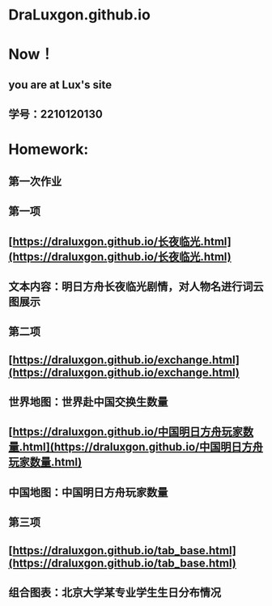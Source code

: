 # DraLuxgon.github.io
# Now！
## you are at Lux's site
## 学号：2210120130
# Homework:
## 第一次作业
## 第一项
## [https://draluxgon.github.io/长夜临光.html](https://draluxgon.github.io/长夜临光.html) 
## 文本内容：明日方舟长夜临光剧情，对人物名进行词云图展示
## 第二项
## [https://draluxgon.github.io/exchange.html](https://draluxgon.github.io/exchange.html)
## 世界地图：世界赴中国交换生数量
## [https://draluxgon.github.io/中国明日方舟玩家数量.html](https://draluxgon.github.io/中国明日方舟玩家数量.html)
## 中国地图：中国明日方舟玩家数量
## 第三项
## [https://draluxgon.github.io/tab_base.html](https://draluxgon.github.io/tab_base.html)
## 组合图表：北京大学某专业学生生日分布情况
